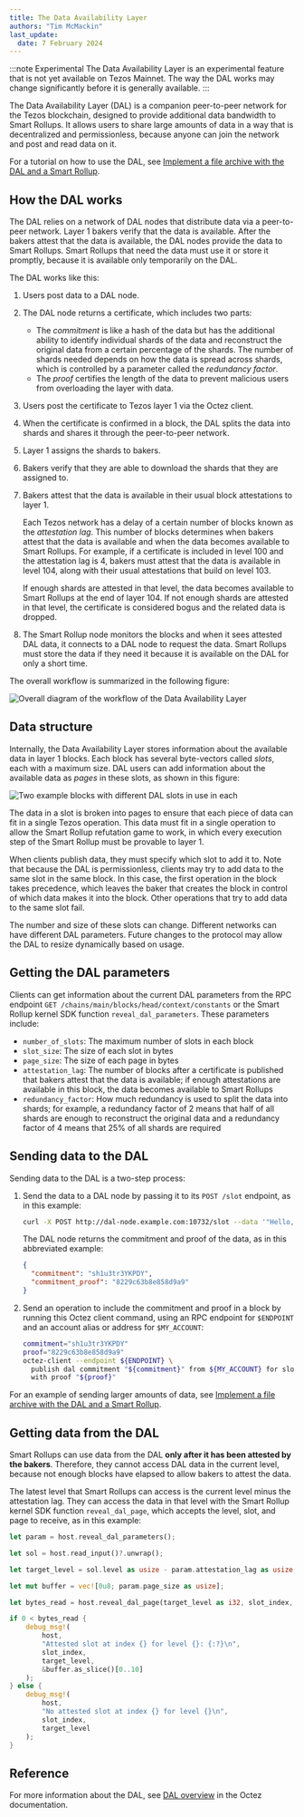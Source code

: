 ```yaml
---
title: The Data Availability Layer
authors: "Tim McMackin"
last_update:
  date: 7 February 2024
---
```


:::note Experimental
The Data Availability Layer is an experimental feature that is not yet available on Tezos Mainnet.
The way the DAL works may change significantly before it is generally available.
:::

The Data Availability Layer (DAL) is a companion peer-to-peer network for the Tezos blockchain, designed to provide additional data bandwidth to Smart Rollups.
It allows users to share large amounts of data in a way that is decentralized and permissionless, because anyone can join the network and post and read data on it.

For a tutorial on how to use the DAL, see [Implement a file archive with the DAL and a Smart Rollup](../tutorials/build-files-archive-with-dal).

## How the DAL works

The DAL relies on a network of DAL nodes that distribute data via a peer-to-peer network.
Layer 1 bakers verify that the data is available.
After the bakers attest that the data is available, the DAL nodes provide the data to Smart Rollups.
Smart Rollups that need the data must use it or store it promptly, because it is available only temporarily on the DAL.

The DAL works like this:

1. Users post data to a DAL node.
1. The DAL node returns a certificate, which includes two parts:

   - The _commitment_ is like a hash of the data but has the additional ability to identify individual shards of the data and reconstruct the original data from a certain percentage of the shards.
   The number of shards needed depends on how the data is spread across shards, which is controlled by a parameter called the _redundancy factor_.
   - The _proof_ certifies the length of the data to prevent malicious users from overloading the layer with data.

1. Users post the certificate to Tezos layer 1 via the Octez client.
1. When the certificate is confirmed in a block, the DAL splits the data into shards and shares it through the peer-to-peer network.
1. Layer 1 assigns the shards to bakers.
1. Bakers verify that they are able to download the shards that they are assigned to.
1. Bakers attest that the data is available in their usual block attestations to layer 1.

   Each Tezos network has a delay of a certain number of blocks known as the _attestation lag_.
   This number of blocks determines when bakers attest that the data is available and when the data becomes available to Smart Rollups.
   For example, if a certificate is included in level 100 and the attestation lag is 4, bakers must attest that the data is available in level 104, along with their usual attestations that build on level 103.

   If enough shards are attested in that level, the data becomes available to Smart Rollups at the end of layer 104.
   If not enough shards are attested in that level, the certificate is considered bogus and the related data is dropped.

1. The Smart Rollup node monitors the blocks and when it sees attested DAL data, it connects to a DAL node to request the data.
Smart Rollups must store the data if they need it because it is available on the DAL for only a short time.

The overall workflow is summarized in the following figure:

![Overall diagram of the workflow of the Data Availability Layer](/img/architecture/dal-workflow.png)
<!-- https://lucid.app/lucidchart/cc422278-7319-4a2f-858a-a7b72e1ea3a6/edit -->

## Data structure

Internally, the Data Availability Layer stores information about the available data in layer 1 blocks.
Each block has several byte-vectors called _slots_, each with a maximum size.
DAL users can add information about the available data as _pages_ in these slots, as shown in this figure:

![Two example blocks with different DAL slots in use in each](/img/architecture/dal-slots-in-blocks.png)
<!-- https://lucid.app/lucidchart/46fa8412-8443-4491-82f6-305aafaf85f2/edit -->

The data in a slot is broken into pages to ensure that each piece of data can fit in a single Tezos operation.
This data must fit in a single operation to allow the Smart Rollup refutation game to work, in which every execution step of the Smart Rollup must be provable to layer 1.

When clients publish data, they must specify which slot to add it to.
Note that because the DAL is permissionless, clients may try to add data to the same slot in the same block.
In this case, the first operation in the block takes precedence, which leaves the baker that creates the block in control of which data makes it into the block.
Other operations that try to add data to the same slot fail.

The number and size of these slots can change.
Different networks can have different DAL parameters.
Future changes to the protocol may allow the DAL to resize dynamically based on usage.

## Getting the DAL parameters

Clients can get information about the current DAL parameters from the RPC endpoint `GET /chains/main/blocks/head/context/constants` or the Smart Rollup kernel SDK function `reveal_dal_parameters`.
These parameters include:

- `number_of_slots`: The maximum number of slots in each block
- `slot_size`: The size of each slot in bytes
- `page_size`: The size of each page in bytes
- `attestation_lag`: The number of blocks after a certificate is published that bakers attest that the data is available; if enough attestations are available in this block, the data becomes available to Smart Rollups
- `redundancy_factor`: How much redundancy is used to split the data into shards; for example, a redundancy factor of 2 means that half of all shards are enough to reconstruct the original data and a redundancy factor of 4 means that 25% of all shards are required

## Sending data to the DAL

Sending data to the DAL is a two-step process:

1. Send the data to a DAL node by passing it to its `POST /slot` endpoint, as in this example:

   ```bash
   curl -X POST http://dal-node.example.com:10732/slot --data '"Hello, world!"' -H 'Content-Type: application/json'
   ```

   The DAL node returns the commitment and proof of the data, as in this abbreviated example:

   ```json
   {
     "commitment": "sh1u3tr3YKPDY",
     "commitment_proof": "8229c63b8e858d9a9"
   }
   ```

1. Send an operation to include the commitment and proof in a block by running this Octez client command, using an RPC endpoint for `$ENDPOINT` and an account alias or address for `$MY_ACCOUNT`:

   ```bash
   commitment="sh1u3tr3YKPDY"
   proof="8229c63b8e858d9a9"
   octez-client --endpoint ${ENDPOINT} \
     publish dal commitment "${commitment}" from ${MY_ACCOUNT} for slot 10 \
     with proof "${proof}"
   ```

For an example of sending larger amounts of data, see [Implement a file archive with the DAL and a Smart Rollup](../tutorials/build-files-archive-with-dal).

## Getting data from the DAL

Smart Rollups can use data from the DAL **only after it has been attested by the bakers**.
Therefore, they cannot access DAL data in the current level, because not enough blocks have elapsed to allow bakers to attest the data.

The latest level that Smart Rollups can access is the current level minus the attestation lag.
They can access the data in that level with the Smart Rollup kernel SDK function `reveal_dal_page`, which accepts the level, slot, and page to receive, as in this example:

```rust
let param = host.reveal_dal_parameters();

let sol = host.read_input()?.unwrap();

let target_level = sol.level as usize - param.attestation_lag as usize;

let mut buffer = vec![0u8; param.page_size as usize];

let bytes_read = host.reveal_dal_page(target_level as i32, slot_index, 0, &mut buffer)?;

if 0 < bytes_read {
    debug_msg!(
        host,
        "Attested slot at index {} for level {}: {:?}\n",
        slot_index,
        target_level,
        &buffer.as_slice()[0..10]
    );
} else {
    debug_msg!(
        host,
        "No attested slot at index {} for level {}\n",
        slot_index,
        target_level
    );
}
```

## Reference

For more information about the DAL, see [DAL overview](https://tezos.gitlab.io/shell/dal_overview.html) in the Octez documentation.
